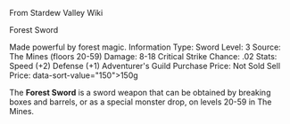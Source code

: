 From Stardew Valley Wiki

Forest Sword

Made powerful by forest magic. Information Type: Sword Level: 3 Source: The Mines (floors 20-59) Damage: 8-18 Critical Strike Chance: .02 Stats: Speed (+2) Defense (+1) Adventurer's Guild Purchase Price: Not Sold Sell Price: data-sort-value="150"&gt;150g

The **Forest Sword** is a sword weapon that can be obtained by breaking boxes and barrels, or as a special monster drop, on levels 20-59 in The Mines.